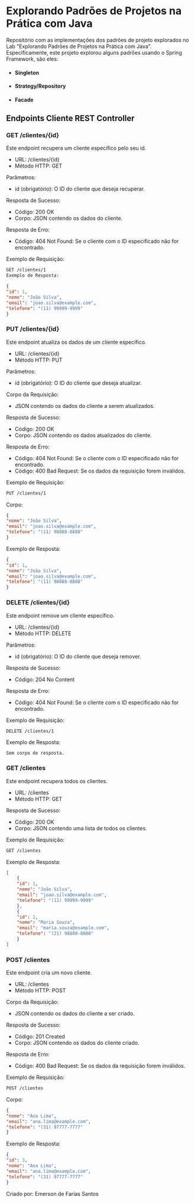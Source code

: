 # Explorando Padrões de Projetos na Prática com Java

Repositório com as implementações dos padrões de projeto explorados no Lab "Explorando Padrões de Projetos na Prática com Java". Especificamente, este projeto explorou alguns padrões usando o Spring Framework, são eles:

- #### Singleton
- #### Strategy/Repository
- #### Facade

## Endpoints Cliente REST Controller
### GET /clientes/{id}
Este endpoint recupera um cliente específico pelo seu id.

* URL: /clientes/{id}
* Método HTTP: GET

Parâmetros:

* id (obrigatório): O ID do cliente que deseja recuperar.

Resposta de Sucesso:
* Código: 200 OK
* Corpo: JSON contendo os dados do cliente.

Resposta de Erro:

* Código: 404 Not Found: Se o cliente com o ID especificado não for encontrado.

Exemplo de Requisição:

```bash
GET /clientes/1
Exemplo de Resposta:
```

```json
{
"id": 1,
"nome": "João Silva",
"email": "joao.silva@example.com",
"telefone": "(11) 99999-9999"
}
```
### PUT /clientes/{id}

Este endpoint atualiza os dados de um cliente específico.

* URL: /clientes/{id}
* Método HTTP: PUT 

Parâmetros:

* id (obrigatório): O ID do cliente que deseja atualizar.

Corpo da Requisição:

* JSON contendo os dados do cliente a serem atualizados.

Resposta de Sucesso:

* Código: 200 OK
* Corpo: JSON contendo os dados atualizados do cliente.

Resposta de Erro:

* Código: 404 Not Found: Se o cliente com o ID especificado não for encontrado.
* Código: 400 Bad Request: Se os dados da requisição forem inválidos.

Exemplo de Requisição:

```bash
PUT /clientes/1
```

Corpo:

```json
{
"nome": "João Silva",
"email": "joao.silva@example.com",
"telefone": "(11) 98888-8888"
}
```

Exemplo de Resposta:

```json
{
"id": 1,
"nome": "João Silva",
"email": "joao.silva@example.com",
"telefone": "(11) 98888-8888"
} 
```

### DELETE /clientes/{id}

Este endpoint remove um cliente específico.

* URL: /clientes/{id}
* Método HTTP: DELETE

Parâmetros:

* id (obrigatório): O ID do cliente que deseja remover.

Resposta de Sucesso:

* Código: 204 No Content

Resposta de Erro:

* Código: 404 Not Found: Se o cliente com o ID especificado não for encontrado.

Exemplo de Requisição:

```bash
DELETE /clientes/1
```

Exemplo de Resposta:

```
Sem corpo de resposta.
```

### GET /clientes

Este endpoint recupera todos os clientes.

* URL: /clientes
* Método HTTP: GET

Resposta de Sucesso:

* Código: 200 OK
* Corpo: JSON contendo uma lista de todos os clientes.

Exemplo de Requisição:

```bash
GET /clientes
```
Exemplo de Resposta:

```json
[
    {
    "id": 1,
    "nome": "João Silva",
    "email": "joao.silva@example.com",
    "telefone": "(11) 99999-9999"
    },
    {
    "id": 2,
    "nome": "Maria Souza",
    "email": "maria.souza@example.com",
    "telefone": "(21) 98888-8888"
    }
]
```

### POST /clientes
   Este endpoint cria um novo cliente.

* URL: /clientes
* Método HTTP: POST

Corpo da Requisição:

* JSON contendo os dados do cliente a ser criado.

Resposta de Sucesso:

* Código: 201 Created
* Corpo: JSON contendo os dados do cliente criado.

Resposta de Erro:

* Código: 400 Bad Request: Se os dados da requisição forem inválidos.

Exemplo de Requisição:

```bash
POST /clientes
```

Corpo:

```json
{
"nome": "Ana Lima",
"email": "ana.lima@example.com",
"telefone": "(31) 97777-7777"
}
```

Exemplo de Resposta:

```json
{
"id": 3,
"nome": "Ana Lima",
"email": "ana.lima@example.com",
"telefone": "(31) 97777-7777"
}
```
Criado por: Emerson de Farias Santos
